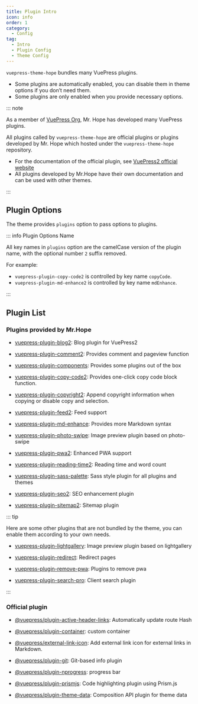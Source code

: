 ```yaml
---
title: Plugin Intro
icon: info
order: 1
category:
  - Config
tag:
  - Intro
  - Plugin Config
  - Theme Config
---
```


`vuepress-theme-hope` bundles many VuePress plugins.

- Some plugins are automatically enabled, you can disable them in theme options if you don’t need them.
- Some plugins are only enabled when you provide necessary options.

::: note

As a member of [VuePress Org](https://github.com/orgs/vuepress/people), Mr. Hope has developed many VuePress plugins.

All plugins called by `vuepress-theme-hope` are official plugins or plugins developed by Mr. Hope which hosted under the `vuepress-theme-hope` repository.

- For the documentation of the official plugin, see [VuePress2 official website][vuepress]
- All plugins developed by Mr.Hope have their own documentation and can be used with other themes.

:::

<!-- more -->

## Plugin Options

The theme provides `plugins` option to pass options to plugins.

::: info Plugin Options Name

All key names in `plugins` option are the camelCase version of the plugin name, with the optional number `2` suffix removed.

For example:

- `vuepress-plugin-copy-code2` is controlled by key name `copyCode`.
- `vuepress-plugin-md-enhance2` is controlled by key name `mdEnhance`.

:::

## Plugin List

### Plugins provided by Mr.Hope

- [vuepress-plugin-blog2][blog2]: Blog plugin for VuePress2

- [vuepress-plugin-comment2][comment2]: Provides comment and pageview function

- [vuepress-plugin-components][components]: Provides some plugins out of the box

- [vuepress-plugin-copy-code2][copy-code2]: Provides one-click copy code block function.

- [vuepress-plugin-copyright2][copyright2]: Append copyright information when copying or disable copy and selection.

- [vuepress-plugin-feed2][feed2]: Feed support

- [vuepress-plugin-md-enhance][md-enhance]: Provides more Markdown syntax

- [vuepress-plugin-photo-swipe][photo-swipe]: Image preview plugin based on photo-swipe

- [vuepress-plugin-pwa2][pwa2]: Enhanced PWA support

- [vuepress-plugin-reading-time2][reading-time2]: Reading time and word count

- [vuepress-plugin-sass-palette][sass-palette]: Sass style plugin for all plugins and themes

- [vuepress-plugin-seo2][seo2]: SEO enhancement plugin

- [vuepress-plugin-sitemap2][sitemap2]: Sitemap plugin

::: tip

Here are some other plugins that are not bundled by the theme, you can enable them according to your own needs.

- [vuepress-plugin-lightgallery][lightgallery]: Image preview plugin based on lightgallery

- [vuepress-plugin-redirect][redirect]: Redirect pages

- [vuepress-plugin-remove-pwa][remove-pwa]: Plugins to remove pwa

- [vuepress-plugin-search-pro][search-pro]: Client search plugin

:::

### Official plugin

- [@vuepress/plugin-active-header-links][active-header-links]: Automatically update route Hash

- [@vuepress/plugin-container][container]: custom container

- [@vuepress/external-link-icon][external-link-icon]: Add external link icon for external links in Markdown.

- [@vuepress/plugin-git][git]: Git-based info plugin

- [@vuepress/plugin-nprogress][nprogress]: progress bar

- [@vuepress/plugin-prismjs][prismjs]: Code highlighting plugin using Prism.js

- [@vuepress/plugin-theme-data][theme-data]: Composition API plugin for theme data

[blog2]: https://vuepress-theme-hope.github.io/v2/blog/
[comment2]: https://vuepress-theme-hope.github.io/v2/comment/
[components]: https://vuepress-theme-hope.github.io/v2/components/
[copy-code2]: https://vuepress-theme-hope.github.io/v2/copy-code/
[copyright2]: https://vuepress-theme-hope.github.io/v2/copyright/
[feed2]: https://vuepress-theme-hope.github.io/v2/feed/
[lightgallery]: https://vuepress-theme-hope.github.io/v2/lightgallery/
[md-enhance]: https://vuepress-theme-hope.github.io/v2/md-enhance/
[photo-swipe]: https://vuepress-theme-hope.github.io/v2/photo-swipe/
[pwa2]: https://vuepress-theme-hope.github.io/v2/pwa/
[reading-time2]: https://vuepress-theme-hope.github.io/v2/reading-time/
[redirect]: https://vuepress-theme-hope.github.io/v2/redirect/
[remove-pwa]: https://vuepress-theme-hope.github.io/v2/remove-pwa/
[sass-palette]: https://vuepress-theme-hope.github.io/v2/sass-palette/
[search-pro]: https://vuepress-theme-hope.github.io/v2/search-pro/
[seo2]: https://vuepress-theme-hope.github.io/v2/seo/
[sitemap2]: https://vuepress-theme-hope.github.io/v2/sitemap/
[active-header-links]: https://v2.vuepress.vuejs.org/reference/plugin/active-header-links.html
[container]: https://v2.vuepress.vuejs.org/reference/plugin/container.html
[external-link-icon]: https://v2.vuepress.vuejs.org/reference/plugin/external-link-icon.html
[git]: https://v2.vuepress.vuejs.org/reference/plugin/git.html
[nprogress]: https://v2.vuepress.vuejs.org/reference/plugin/nprogress.html
[prismjs]: https://v2.vuepress.vuejs.org/reference/plugin/prismjs.html
[theme-data]: https://v2.vuepress.vuejs.org/reference/plugin/theme-data.html
[vuepress]: https://v2.vuepress.vuejs.org/
